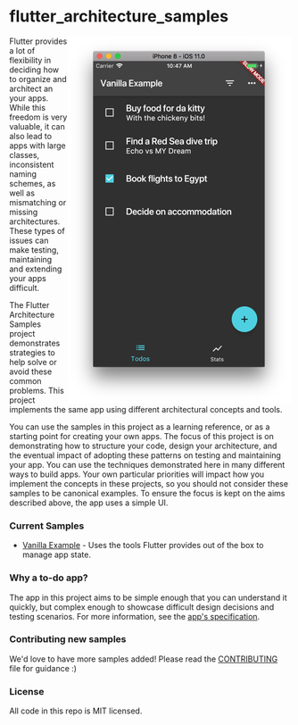 # flutter_architecture_samples

<img align="right" src="assets/todo-list.png" alt="List of Todos Screen">

Flutter provides a lot of flexibility in deciding how to organize and architect an your apps. While this freedom is very valuable, it can also lead to apps with large classes, inconsistent naming schemes, as well as mismatching or missing architectures. These types of issues can make testing, maintaining and extending your apps difficult.

The Flutter Architecture Samples project demonstrates strategies to help solve or avoid these common problems. This project implements the same app using different architectural concepts and tools.

You can use the samples in this project as a learning reference, or as a starting point for creating your own apps. The focus of this project is on demonstrating how to structure your code, design your architecture, and the eventual impact of adopting these patterns on testing and maintaining your app. You can use the techniques demonstrated here in many different ways to build apps. Your own particular priorities will impact how you implement the concepts in these projects, so you should not consider these samples to be canonical examples. To ensure the focus is kept on the aims described above, the app uses a simple UI.

### Current Samples

  * [Vanilla Example](https://gitlab.com/brianegan/flutter_architecture_samples/tree/master/example/vanilla) - Uses the tools Flutter provides out of the box to manage app state.
  
### Why a to-do app?
   
The app in this project aims to be simple enough that you can understand it quickly, but complex enough to showcase difficult design decisions and testing scenarios. For more information, see the [app's specification](https://gitlab.com/brianegan/flutter_architecture_samples/blob/master/app_spec.md).   

### Contributing new samples

We'd love to have more samples added! Please read the [CONTRIBUTING](https://gitlab.com/brianegan/flutter_architecture_samples/blob/master/CONTRIBUTING.md) file for guidance :)

### License

All code in this repo is MIT licensed.